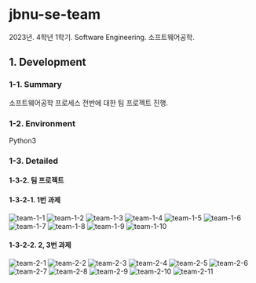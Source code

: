# jbnu-se-team

2023년. 4학년 1학기. Software Engineering. 소프트웨어공학.

## 1. Development

### 1-1. Summary

소프트웨어공학 프로세스 전반에 대한 팀 프로젝트 진행.

### 1-2. Environment

Python3

### 1-3. Detailed

#### 1-3-2. 팀 프로젝트

#### 1-3-2-1. 1번 과제

![team-1-1](./docs/README/team-1-1.jpg)
![team-1-2](./docs/README/team-1-2.jpg)
![team-1-3](./docs/README/team-1-3.jpg)
![team-1-4](./docs/README/team-1-4.jpg)
![team-1-5](./docs/README/team-1-5.jpg)
![team-1-6](./docs/README/team-1-6.jpg)
![team-1-7](./docs/README/team-1-7.jpg)
![team-1-8](./docs/README/team-1-8.jpg)
![team-1-9](./docs/README/team-1-9.jpg)
![team-1-10](./docs/README/team-1-10.jpg)

#### 1-3-2-2. 2, 3번 과제

![team-2-1](./docs/README/team-2-1.jpg)
![team-2-2](./docs/README/team-2-2.jpg)
![team-2-3](./docs/README/team-2-3.jpg)
![team-2-4](./docs/README/team-2-4.jpg)
![team-2-5](./docs/README/team-2-5.jpg)
![team-2-6](./docs/README/team-2-6.jpg)
![team-2-7](./docs/README/team-2-7.jpg)
![team-2-8](./docs/README/team-2-8.jpg)
![team-2-9](./docs/README/team-2-9.jpg)
![team-2-10](./docs/README/team-2-10.jpg)
![team-2-11](./docs/README/team-2-11.jpg)
